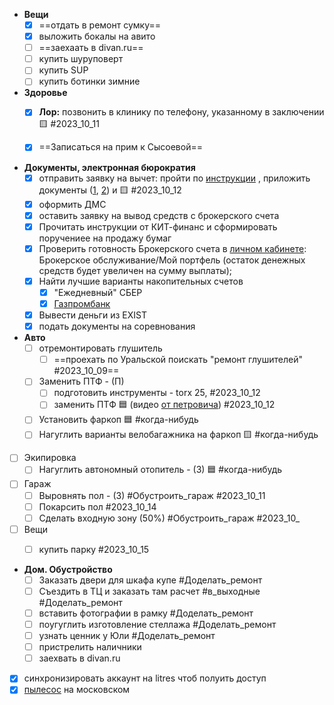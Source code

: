 

- **Вещи**
	- [x]  ==отдать в ремонт сумку==
	- [x] выложить бокалы на авито
	- [ ] ==заехаать в divan.ru==
	- [ ] купить шуруповерт
	- [ ] купить SUP
	- [ ] купить ботинки зимние
- **Здоровье**
	- [x]   **Лор:**	позвонить в клинику по телефону, указанному в заключении 🟨 #2023_10_11
	- [x] ==Записаться на прим к Сысоевой==


- **Документы, электронная бюрократия**
	- [x] отправить заявку  на вычет:  пройти по [инструкции](https://yandex.ru/support/praktikum/tax-deduction.html) , приложить документы ([1](https://yandex.ru/legal/practicum_offer/), [2](https://mail.google.com/mail/u/1/#search/%D1%87%D0%B5%D0%BA/WhctKKXHHczxdZWMSXQqSTjdnbMZzgCTZzxvKrkDDSnqnShZzLwCSLLbnDwFWcXGhGlmrFQ?projector=1&messagePartId=0.1)) и 🟨 #2023_10_12
	- [x] оформить ДМС
	- [x] оставить заявку на вывод средств с брокерского счета
	- [x] Прочитать  инструкции от КИТ-финанс и сформировать поручениее на продажу бумаг
	- [x] Проверить готовность Брокерского счета в [личном кабинете](https://my.brokerkf.ru/users/sign_in): Брокерское обслуживание/Мой портфель (остаток денежных средств будет увеличен на сумму выплаты);
	- [x] Найти лучшие варианты накопительных счетов
		- [x] "Ежедневный" СБЕР
		- [x] [Газпромбанк](https://www.gazprombank.ru/special/nsshort/?utm_source=yandex&utm_medium=cpc&utm_campaign=cid:103834766|cn:Y|spb|General|regular|save_easy|key:vklad|rk:general|d:perform|pn:nakop_schet|rt:search|ag:icontext&utm_content=ad:15590013004|bid:15590013004|st:search|s:none|pt:premium|dt:desktop|cmid:103834766|grid:5365147314|rgid:2|rgn:%D0%A1%D0%B0%D0%BD%D0%BA%D1%82-%D0%9F%D0%B5%D1%82%D0%B5%D1%80%D0%B1%D1%83%D1%80%D0%B3|aud:49130457507|coefgoal:21449282|na&utm_term=%D0%B2%D0%BB%D0%BE%D0%B6%D0%B5%D0%BD%D0%B8%D1%8F%20%D0%B2%20%D0%B1%D0%B0%D0%BD%D0%BA|ph:49130457507&yclid=10528077226961797119)
	- [x] Вывести деньги из EXIST
	- [x] подать документы на соревнования

- **Авто**
	- [ ] отремонтировать глушитель
		- [ ] ==проехать по Уральской поискать "ремонт глушителей" #2023_10_09==
	- [ ] Заменить ПТФ - (П)
		- [ ] подготовить инструменты - torx 25, #2023_10_12
		- [ ] заменить ПТФ 🟦 (видео [от петровича](https://youtu.be/VgEtqgj1H_o?si=IlPLeXthQDyw14W3&t=463))  #2023_10_12
	- [ ] Установить фаркоп  🟦 #когда-нибудь
	- [ ] Нагуглить варианты велобагажника на фаркоп 🟨 #когда-нибудь 
- [ ] Экипировка 
	- [ ] Нагуглить автономный отопитель - (З) 🟦 #когда-нибудь
- [ ] Гараж
	- [ ] Выровнять пол - (З) #Обустроить_гараж #2023_10_11
	- [ ] Покарсить пол #2023_10_14
	- [ ] Сделать входную зону (50%) #Обустроить_гараж  #2023_10_
- [ ] Вещи
	- [ ] купить парку #2023_10_15


- **Дом. Обустройство**
	- [ ] Заказать двери для шкафа купе #Доделать_ремонт
	- [ ] Съездить в ТЦ и заказать там расчет #в_выходные #Доделать_ремонт
	- [ ] вставить фотографии в рамку #Доделать_ремонт
	- [ ] поугуглить изготовление стеллажа #Доделать_ремонт
	- [ ] узнать ценник у Юли #Доделать_ремонт
	- [ ] пристрелить наличники
	- [ ] заехвать в divan.ru

- [x] синхронизировать аккаунт на litres чтоб полуить доступ
- [x] [пылесос](https://www.vseinstrumenti.ru/product/stroitelnyj-pylesos-zubr-master-m3-20-pu-20-1400-m3-796356/#reviews) на московском